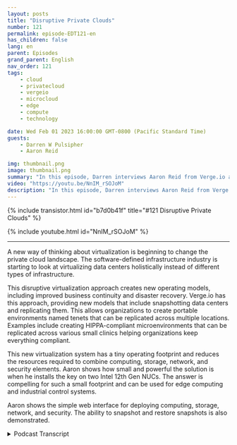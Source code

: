 ```yaml
---
layout: posts
title: "Disruptive Private Clouds"
number: 121
permalink: episode-EDT121-en
has_children: false
lang: en
parent: Episodes
grand_parent: English
nav_order: 121
tags:
    - cloud
    - privatecloud
    - vergeio
    - microcloud
    - edge
    - compute
    - technology

date: Wed Feb 01 2023 16:00:00 GMT-0800 (Pacific Standard Time)
guests:
    - Darren W Pulsipher
    - Aaron Reid

img: thumbnail.png
image: thumbnail.png
summary: "In this episode, Darren interviews Aaron Reid from Verge.io about their disruptive private cloud technology that is making private clouds available in the data center and at the edge."
video: "https://youtu.be/NnIM_rSOJoM"
description: "In this episode, Darren interviews Aaron Reid from Verge.io about their disruptive private cloud technology that is making private clouds available in the data center and at the edge."
---
```


<div>
{% include transistor.html id="b7d0b41f" title="#121 Disruptive Private Clouds" %}

{% include youtube.html id="NnIM_rSOJoM" %}
</div>

---

A new way of thinking about virtualization is beginning to change the private cloud landscape. The software-defined infrastructure industry is starting to look at virtualizing data centers holistically instead of different types of infrastructure.

This disruptive virtualization approach creates new operating models, including improved business continuity and disaster recovery. Verge.io has this approach, providing new models that include snapshotting data centers and replicating them. This allows organizations to create portable environments named tenets that can be replicated across multiple locations. Examples include creating HIPPA-compliant microenvironments that can be replicated across various small clinics helping organizations keep everything compliant.

This new virtualization system has a tiny operating footprint and reduces the resources required to combine computing, storage, network, and security elements. Aaron shows how small and powerful the solution is when he installs the key on two Intel 12th Gen NUCs. The answer is compelling for such a small footprint and can be used for edge computing and industrial control systems.

Aaron shows the simple web interface for deploying computing, storage, network, and security. The ability to snapshot and restore snapshots is also demonstrated.   



<details>
<summary> Podcast Transcript </summary>

<p></p>

</details>

